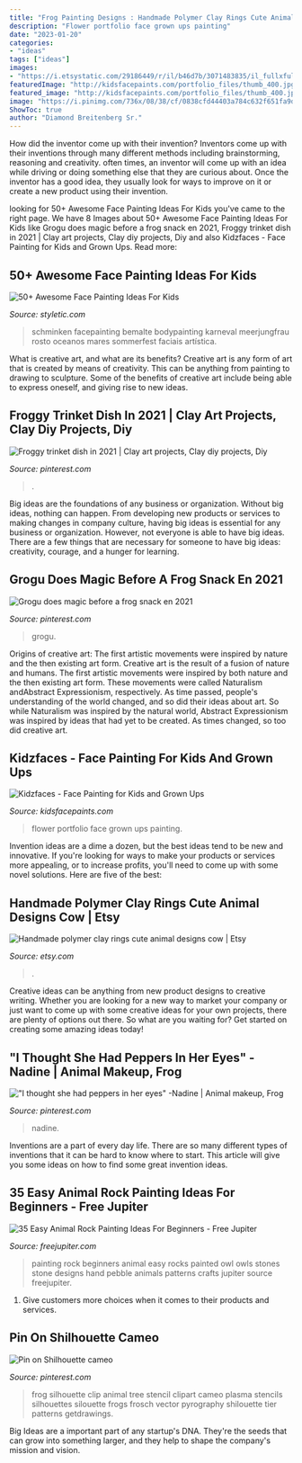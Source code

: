 ```yaml
---
title: "Frog Painting Designs : Handmade Polymer Clay Rings Cute Animal Designs Cow"
description: "Flower portfolio face grown ups painting"
date: "2023-01-20"
categories:
- "ideas"
tags: ["ideas"]
images:
- "https://i.etsystatic.com/29186449/r/il/b46d7b/3071483835/il_fullxfull.3071483835_b1pf.jpg"
featuredImage: "http://kidsfacepaints.com/portfolio_files/thumb_400.jpg"
featured_image: "http://kidsfacepaints.com/portfolio_files/thumb_400.jpg"
image: "https://i.pinimg.com/736x/08/38/cf/0838cfd44403a784c632f651fa9d1cc9.jpg"
ShowToc: true
author: "Diamond Breitenberg Sr."
---
```



How did the inventor come up with their invention?
Inventors come up with their inventions through many different methods including brainstorming, reasoning and creativity. often times, an inventor will come up with an idea while driving or doing something else that they are curious about. Once the inventor has a good idea, they usually look for ways to improve on it or create a new product using their invention.

	

		
looking for 50+ Awesome Face Painting Ideas For Kids you've came to the right page. We have 8 Images about 50+ Awesome Face Painting Ideas For Kids like Grogu does magic before a frog snack en 2021, Froggy trinket dish in 2021 | Clay art projects, Clay diy projects, Diy and also Kidzfaces - Face Painting for Kids and Grown Ups. Read more:
		
    
## 50+ Awesome Face Painting Ideas For Kids

<img loading=lazy src="https://styletic.com/wp-content/uploads/2017/06/face-painting-kids/44-face-painting-ideas-for-kids.jpg" onerror="this.onerror=null;this.src='https://tse4.mm.bing.net/th?id=OIP.KKxEe_FQNgMT46gbk6Ry0QHaKp&amp;pid=15.1';" alt="50+ Awesome Face Painting Ideas For Kids">

_Source: styletic.com_

>schminken facepainting bemalte bodypainting karneval meerjungfrau rosto oceanos mares sommerfest faciais artística. 

	

What is creative art, and what are its benefits?
Creative art is any form of art that is created by means of creativity. This can be anything from painting to drawing to sculpture. Some of the benefits of creative art include being able to express oneself, and giving rise to new ideas.

    
## Froggy Trinket Dish In 2021 | Clay Art Projects, Clay Diy Projects, Diy

<img loading=lazy src="https://i.pinimg.com/736x/08/38/cf/0838cfd44403a784c632f651fa9d1cc9.jpg" onerror="this.onerror=null;this.src='https://tse3.mm.bing.net/th?id=OIP.QyZjh4hx0oDy5Mu2Jgtq3QHaNJ&amp;pid=15.1';" alt="Froggy trinket dish in 2021 | Clay art projects, Clay diy projects, Diy">

_Source: pinterest.com_

>. 

	

Big ideas are the foundations of any business or organization. Without big ideas, nothing can happen. From developing new products or services to making changes in company culture, having big ideas is essential for any business or organization. However, not everyone is able to have big ideas. There are a few things that are necessary for someone to have big ideas: creativity, courage, and a hunger for learning.

    
## Grogu Does Magic Before A Frog Snack En 2021

<img loading=lazy src="https://i.pinimg.com/736x/3c/38/51/3c3851acb86d8f392d0b876a0678fe00.jpg" onerror="this.onerror=null;this.src='https://tse1.mm.bing.net/th?id=OIP.qtvwuWu5w08KAbn1nlmNwAHaLH&amp;pid=15.1';" alt="Grogu does magic before a frog snack en 2021">

_Source: pinterest.com_

>grogu. 

	

Origins of creative art: The first artistic movements were inspired by nature and the then existing art form.
Creative art is the result of a fusion of nature and humans. The first artistic movements were inspired by both nature and the then existing art form. These movements were called Naturalism andAbstract Expressionism, respectively. As time passed, people's understanding of the world changed, and so did their ideas about art. So while Naturalism was inspired by the natural world, Abstract Expressionism was inspired by ideas that had yet to be created. As times changed, so too did creative art.

    
## Kidzfaces - Face Painting For Kids And Grown Ups

<img loading=lazy src="http://kidsfacepaints.com/portfolio_files/thumb_400.jpg" onerror="this.onerror=null;this.src='https://tse3.mm.bing.net/th?id=OIP.T0ydTc0GCBsLDGDe46OdcAHaJ4&amp;pid=15.1';" alt="Kidzfaces - Face Painting for Kids and Grown Ups">

_Source: kidsfacepaints.com_

>flower portfolio face grown ups painting. 

	

Invention ideas are a dime a dozen, but the best ideas tend to be new and innovative. If you're looking for ways to make your products or services more appealing, or to increase profits, you'll need to come up with some novel solutions. Here are five of the best: 

    
## Handmade Polymer Clay Rings Cute Animal Designs Cow | Etsy

<img loading=lazy src="https://i.etsystatic.com/29186449/r/il/b46d7b/3071483835/il_fullxfull.3071483835_b1pf.jpg" onerror="this.onerror=null;this.src='https://tse1.mm.bing.net/th?id=OIP.YIECd9Jr5T5oghkRiuLnfQHaJ4&amp;pid=15.1';" alt="Handmade polymer clay rings cute animal designs cow | Etsy">

_Source: etsy.com_

>. 

	

Creative ideas can be anything from new product designs to creative writing. Whether you are looking for a new way to market your company or just want to come up with some creative ideas for your own projects, there are plenty of options out there. So what are you waiting for? Get started on creating some amazing ideas today!

    
## &quot;I Thought She Had Peppers In Her Eyes&quot; -Nadine | Animal Makeup, Frog

<img loading=lazy src="https://i.pinimg.com/originals/3e/b3/85/3eb38551db670ab8c3316171a9e3052b.jpg" onerror="this.onerror=null;this.src='https://tse3.mm.bing.net/th?id=OIP.ZUOqw-AVBVJmT2Wb14UG1AHaJ4&amp;pid=15.1';" alt="&quot;I thought she had peppers in her eyes&quot; -Nadine | Animal makeup, Frog">

_Source: pinterest.com_

>nadine. 

	

Inventions are a part of every day life. There are so many different types of inventions that it can be hard to know where to start. This article will give you some ideas on how to find some great invention ideas.

    
## 35 Easy Animal Rock Painting Ideas For Beginners - Free Jupiter

<img loading=lazy src="http://www.freejupiter.com/wp-content/uploads/2019/09/Easy-Animal-Rock-Painting-Ideas-For-Beginners-3.jpg" onerror="this.onerror=null;this.src='https://tse1.mm.bing.net/th?id=OIP.gN2WKeFgoYcBLjqa5ft3LgHaJ4&amp;pid=15.1';" alt="35 Easy Animal Rock Painting Ideas For Beginners - Free Jupiter">

_Source: freejupiter.com_

>painting rock beginners animal easy rocks painted owl owls stones stone designs hand pebble animals patterns crafts jupiter source freejupiter. 

	

1. Give customers more choices when it comes to their products and services.

    
## Pin On Shilhouette Cameo

<img loading=lazy src="https://i.pinimg.com/736x/c9/d7/ab/c9d7ab5ed80643d50ce692e233fdc690--cameo-frogs.jpg" onerror="this.onerror=null;this.src='https://tse3.mm.bing.net/th?id=OIP.EGCK2Qn1lWh2kYccbvAi0AHaJ3&amp;pid=15.1';" alt="Pin on Shilhouette cameo">

_Source: pinterest.com_

>frog silhouette clip animal tree stencil clipart cameo plasma stencils silhouettes silouette frogs frosch vector pyrography shilouette tier patterns getdrawings. 

	

Big Ideas are a important part of any startup's DNA. They're the seeds that can grow into something larger, and they help to shape the company's mission and vision.


